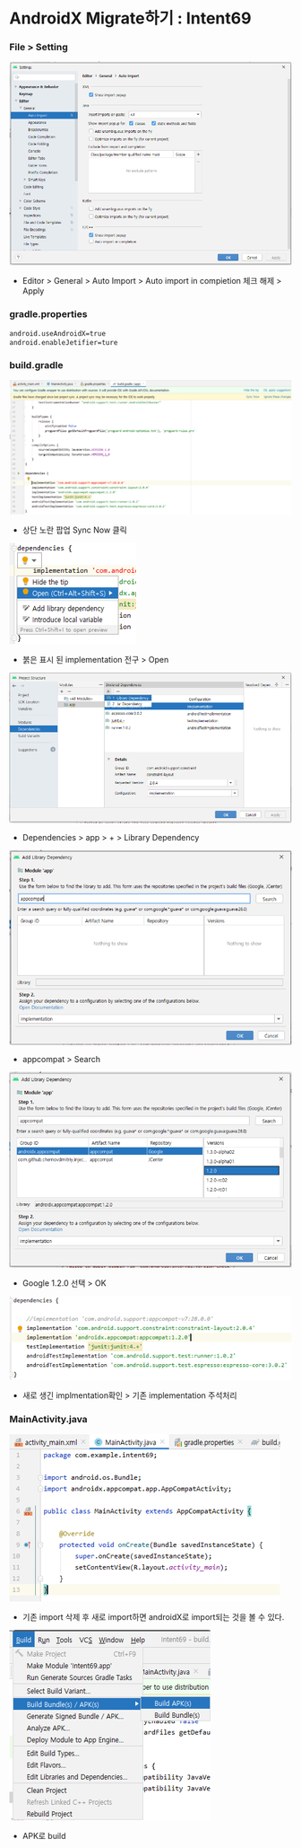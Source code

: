 # AndroidX Migrate하기 : Intent69

### File &gt; Setting 

![](../../../.gitbook/assets/.png%20%2848%29.png)

* Editor &gt; General &gt; Auto Import &gt; Auto import in compietion 체크 해제 &gt; Apply

### gradle.properties

```markup
android.useAndroidX=true
android.enableJetifier=ture
```

### build.gradle

![](../../../.gitbook/assets/search0.png)

* 상단 노란 팝업 Sync Now 클릭

![](../../../.gitbook/assets/search0-1.png)

* 붉은 표시 된 implementation 전구 &gt; Open

![](../../../.gitbook/assets/search3.png)

* Dependencies &gt; app &gt; + &gt; Library Dependency

![](../../../.gitbook/assets/search.png)

* appcompat &gt; Search

![](../../../.gitbook/assets/search2.png)

* Google 1.2.0 선택 &gt; OK

![](../../../.gitbook/assets/search-build-gradle.png)

* 새로 생긴 implmentation확인 &gt; 기존 implementation 주석처리

### MainActivity.java

![](../../../.gitbook/assets/import-.png)

* 기존 import 삭제 후 새로 import하면 androidX로 import되는 것을 볼 수 있다.

![](../../../.gitbook/assets/build-bundle.png)

* APK로 build

